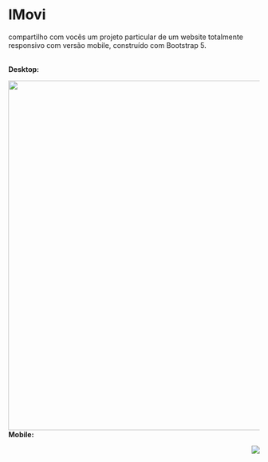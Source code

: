 # IMovi

compartilho com vocês um projeto particular de um website totalmente responsivo com versão mobile, construído com Bootstrap 5.
<br/><br/>
<p><b>Desktop:<b/><p/>
<img src="https://user-images.githubusercontent.com/89361754/159529533-2a715e15-9806-4fda-8af3-d334dfb8c808.JPG" style="float:right;width:700px">
<br/>
<p><b>Mobile:<b/><p/>
<img src="https://user-images.githubusercontent.com/89361754/159529770-f70285ed-35a5-416d-87b2-2dccfec3bc73.JPG" style="float:right;width:200px height: 700px">

